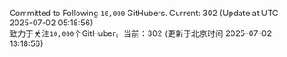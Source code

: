 Committed to Following `10,000` GitHubers. Current: <!-- FOLLOWING_COUNT -->302<!-- FOLLOWING_COUNT --> (Update at UTC <!-- LAST_UPDATED -->2025-07-02 05:18:56<!-- LAST_UPDATED -->)<br>
致力于关注`10,000`个GitHuber。当前：<!-- FOLLOWING_COUNT -->302<!-- FOLLOWING_COUNT --> (更新于北京时间 <!-- LAST_UPDATED_CST -->2025-07-02 13:18:56<!-- LAST_UPDATED_CST -->)
